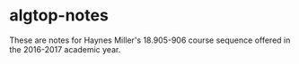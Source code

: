 # algtop-notes
These are notes for Haynes Miller's 18.905-906 course sequence offered in the 2016-2017 academic year.
